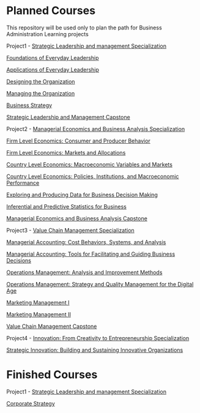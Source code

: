# Planned Courses 

This repository will be used only to plan the path for Business Administration Learning projects 

Project1 - [Strategic Leadership and management Specialization](https://www.coursera.org/specializations/strategic-leadership)

   [Foundations of Everyday Leadership]( https://www.coursera.org/learn/everyday-leadership-foundation?specialization=strategic-leadership )
    
   [Applications of Everyday Leadership]( https://www.coursera.org/learn/everyday-leadership-application?specialization=strategic-leadership)
    
   [Designing the Organization]( https://www.coursera.org/learn/designing-organization?specialization=strategic-leadership)
    
   [Managing the Organization]( https://www.coursera.org/learn/managing-organization?specialization=strategic-leadership)
    
   [Business Strategy]( https://www.coursera.org/learn/strategy-business)
    
   [Strategic Leadership and Management Capstone]( https://www.coursera.org/learn/strategic-leadership-capstone)
   
   Project2 - [Managerial Economics and Business Analysis Specialization](https://www.coursera.org/specializations/managerial-economics-business-analysis?)
   
   [Firm Level Economics: Consumer and Producer Behavior](https://www.coursera.org/learn/firm-level-economics?specialization=managerial-economics-business-analysis)
   
   [Firm Level Economics: Markets and Allocations](https://www.coursera.org/learn/firm-level-economics-markets?specialization=managerial-economics-business-analysis)
   
   [Country Level Economics: Macroeconomic Variables and Markets](https://www.coursera.org/learn/country-level-economics?specialization=managerial-economics-business-analysis)
   
   [Country Level Economics: Policies, Institutions, and Macroeconomic Performance](https://www.coursera.org/learn/macroeconomic-factors?specialization=managerial-economics-business-analysis)
   
   [Exploring and Producing Data for Business Decision Making](https://www.coursera.org/learn/business-data)
   
   [Inferential and Predictive Statistics for Business](https://www.coursera.org/learn/business-statistics)
   
   [Managerial Economics and Business Analysis Capstone](https://www.coursera.org/learn/managerial-economics-capstone)
    
  Project3 - [Value Chain Management Specialization](https://www.coursera.org/specializations/value-chain-management?)
   
   [Managerial Accounting: Cost Behaviors, Systems, and Analysis](https://www.coursera.org/learn/accounting-for-managers?specialization=value-chain-management)
   
   [Managerial Accounting: Tools for Facilitating and Guiding Business Decisions](https://www.coursera.org/learn/managerial-accounting-business-decisions?specialization=value-chain-management)
   
   [Operations Management: Analysis and Improvement Methods](https://www.coursera.org/learn/operations-management?specialization=value-chain-management)
   
   [Operations Management: Strategy and Quality Management for the Digital Age](https://www.coursera.org/learn/process-improvement?specialization=value-chain-management)
   
   [Marketing Management I](https://www.coursera.org/learn/marketing-management)
   
   [Marketing Management II](https://www.coursera.org/learn/marketing-management-two)
   
   [Value Chain Management Capstone](https://www.coursera.org/learn/value-chain-capstone)
   
Project4 - [Innovation: From Creativity to Entrepreneurship Specialization]( https://www.coursera.org/specializations/innovation-creativity-entrepreneurship )

   [Strategic Innovation: Building and Sustaining Innovative Organizations]( https://www.coursera.org/learn/strategic-innovation-building-and-sustaining-innovative-organizations?specialization=innovation-creativity-entrepreneurship)
   
# Finished Courses 

Project1 - [Strategic Leadership and management Specialization](https://www.coursera.org/specializations/strategic-leadership)

   [Corporate Strategy ]( https://www.coursera.org/learn/corporate-strategy)

